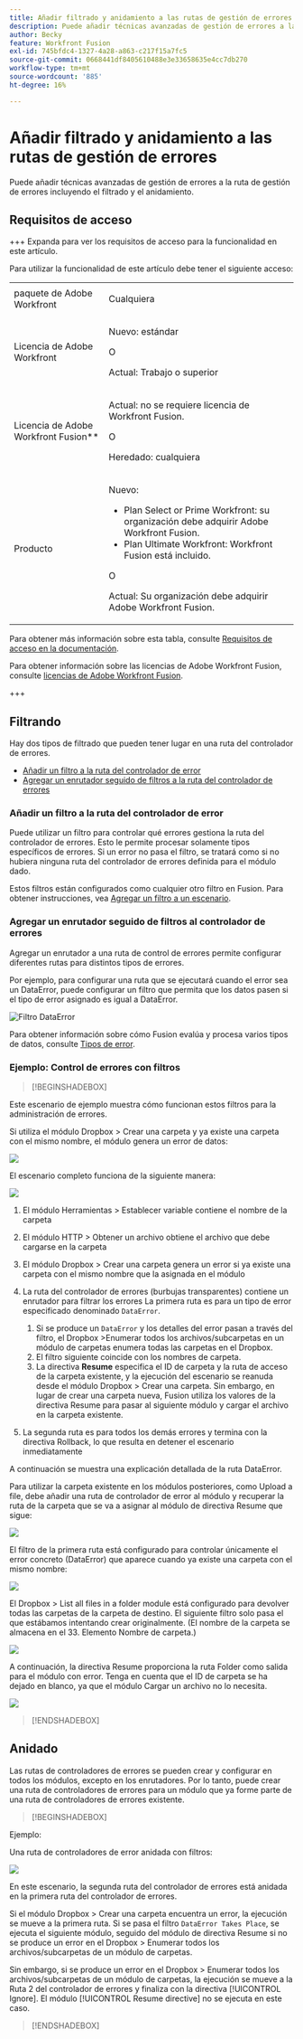 ```yaml
---
title: Añadir filtrado y anidamiento a las rutas de gestión de errores
description: Puede añadir técnicas avanzadas de gestión de errores a la ruta de gestión de errores incluyendo el filtrado y el anidamiento.
author: Becky
feature: Workfront Fusion
exl-id: 745bfdc4-1327-4a28-a863-c217f15a7fc5
source-git-commit: 0668441df8405610488e3e33658635e4cc7db270
workflow-type: tm+mt
source-wordcount: '885'
ht-degree: 16%

---
```


# Añadir filtrado y anidamiento a las rutas de gestión de errores

Puede añadir técnicas avanzadas de gestión de errores a la ruta de gestión de errores incluyendo el filtrado y el anidamiento.

## Requisitos de acceso

+++ Expanda para ver los requisitos de acceso para la funcionalidad en este artículo.

Para utilizar la funcionalidad de este artículo debe tener el siguiente acceso:

<table style="table-layout:auto">
 <col> 
 <col> 
 <tbody> 
  <tr> 
   <td role="rowheader">paquete de Adobe Workfront 
   <td> <p>Cualquiera</p> </td> 
  </tr> 
  <tr data-mc-conditions=""> 
   <td role="rowheader">Licencia de Adobe Workfront</td> 
   <td> <p>Nuevo: estándar</p><p>O</p><p>Actual: Trabajo o superior</p> </td> 
  </tr> 
  <tr> 
   <td role="rowheader">Licencia de Adobe Workfront Fusion**</td> 
   <td>
   <p>Actual: no se requiere licencia de Workfront Fusion.</p>
   <p>O</p>
   <p>Heredado: cualquiera </p>
   </td> 
  </tr> 
  <tr> 
   <td role="rowheader">Producto</td> 
   <td>
   <p>Nuevo:</p> <ul><li>Plan Select or Prime Workfront: su organización debe adquirir Adobe Workfront Fusion.</li><li>Plan Ultimate Workfront: Workfront Fusion está incluido.</li></ul>
   <p>O</p>
   <p>Actual: Su organización debe adquirir Adobe Workfront Fusion.</p>
   </td> 
  </tr>
 </tbody> 
</table>

Para obtener más información sobre esta tabla, consulte [Requisitos de acceso en la documentación](/help/workfront-fusion/references/licenses-and-roles/access-level-requirements-in-documentation.md).

Para obtener información sobre las licencias de Adobe Workfront Fusion, consulte [licencias de Adobe Workfront Fusion](/help/workfront-fusion/set-up-and-manage-workfront-fusion/licensing-operations-overview/license-automation-vs-integration.md).

+++

## Filtrando

Hay dos tipos de filtrado que pueden tener lugar en una ruta del controlador de errores.

* [Añadir un filtro a la ruta del controlador de error](#add-a-filter-to-the-error-handler-route)
* [Agregar un enrutador seguido de filtros a la ruta del controlador de errores](#add-a-router-followed-by-filters-to-the-error-handler)

### Añadir un filtro a la ruta del controlador de error

Puede utilizar un filtro para controlar qué errores gestiona la ruta del controlador de errores. Esto le permite procesar solamente tipos específicos de errores. Si un error no pasa el filtro, se tratará como si no hubiera ninguna ruta del controlador de errores definida para el módulo dado.

Estos filtros están configurados como cualquier otro filtro en Fusion. Para obtener instrucciones, vea [Agregar un filtro a un escenario](/help/workfront-fusion/create-scenarios/add-modules/add-a-filter-to-a-scenario.md).

### Agregar un enrutador seguido de filtros al controlador de errores

Agregar un enrutador a una ruta de control de errores permite configurar diferentes rutas para distintos tipos de errores.

Por ejemplo, para configurar una ruta que se ejecutará cuando el error sea un DataError, puede configurar un filtro que permita que los datos pasen si el tipo de error asignado es igual a DataError.

![Filtro DataError](assets/filter-dataerror.png)

Para obtener información sobre cómo Fusion evalúa y procesa varios tipos de datos, consulte [Tipos de error](/help/workfront-fusion/references/errors/error-processing.md).

### Ejemplo: Control de errores con filtros

>[!BEGINSHADEBOX]

Este escenario de ejemplo muestra cómo funcionan estos filtros para la administración de errores.

Si utiliza el módulo Dropbox > Crear una carpeta y ya existe una carpeta con el mismo nombre, el módulo genera un error de datos:

![](assets/dropbox.png)

El escenario completo funciona de la siguiente manera:

![](assets/dropbox-scenario.png)

1. El módulo Herramientas > Establecer variable contiene el nombre de la carpeta
1. El módulo HTTP > Obtener un archivo obtiene el archivo que debe cargarse en la carpeta
1. El módulo Dropbox > Crear una carpeta genera un error si ya existe una carpeta con el mismo nombre que la asignada en el módulo
1. La ruta del controlador de errores (burbujas transparentes) contiene un enrutador para filtrar los errores
La primera ruta es para un tipo de error especificado denominado `DataError`.

   1. Si se produce un `DataError` y los detalles del error pasan a través del filtro, el Dropbox >Enumerar todos los archivos/subcarpetas en un módulo de carpetas enumera todas las carpetas en el Dropbox.
   1. El filtro siguiente coincide con los nombres de carpeta.
   1. La directiva **Resume** especifica el ID de carpeta y la ruta de acceso de la carpeta existente, y la ejecución del escenario se reanuda desde el módulo Dropbox > Crear una carpeta. Sin embargo, en lugar de crear una carpeta nueva, Fusion utiliza los valores de la directiva Resume para pasar al siguiente módulo y cargar el archivo en la carpeta existente.

1. La segunda ruta es para todos los demás errores y termina con la directiva Rollback, lo que resulta en detener el escenario inmediatamente

A continuación se muestra una explicación detallada de la ruta DataError.

Para utilizar la carpeta existente en los módulos posteriores, como Upload a file, debe añadir una ruta de controlador de error al módulo y recuperar la ruta de la carpeta que se va a asignar al módulo de directiva Resume que sigue:

![](assets/add-error-handler-route.png)

El filtro de la primera ruta está configurado para controlar únicamente el error concreto (DataError) que aparece cuando ya existe una carpeta con el mismo nombre:

![](assets/condition.png)

El Dropbox > List all files in a folder module está configurado para devolver todas las carpetas de la carpeta de destino. El siguiente filtro solo pasa el que estábamos intentando crear originalmente. (El nombre de la carpeta se almacena en el 33. Elemento Nombre de carpeta.)

![](assets/condition2.png)

A continuación, la directiva Resume proporciona la ruta Folder como salida para el módulo con error. Tenga en cuenta que el ID de carpeta se ha dejado en blanco, ya que el módulo Cargar un archivo no lo necesita.

![](assets/flow-control.png)

>[!ENDSHADEBOX]

## Anidado

Las rutas de controladores de errores se pueden crear y configurar en todos los módulos, excepto en los enrutadores. Por lo tanto, puede crear una ruta de controladores de errores para un módulo que ya forme parte de una ruta de controladores de errores existente.

>[!BEGINSHADEBOX]

Ejemplo:

Una ruta de controladores de error anidada con filtros:

![](assets/nested-error-handling-route.png)

En este escenario, la segunda ruta del controlador de errores está anidada en la primera ruta del controlador de errores.

Si el módulo Dropbox > Crear una carpeta encuentra un error, la ejecución se mueve a la primera ruta. Si se pasa el filtro `DataError Takes Place`, se ejecuta el siguiente módulo, seguido del módulo de directiva Resume si no se produce un error en el Dropbox > Enumerar todos los archivos/subcarpetas de un módulo de carpetas.

Sin embargo, si se produce un error en el Dropbox > Enumerar todos los archivos/subcarpetas de un módulo de carpetas, la ejecución se mueve a la Ruta 2 del controlador de errores y finaliza con la directiva [!UICONTROL Ignore]. El módulo [!UICONTROL Resume directive] no se ejecuta en este caso.

>[!ENDSHADEBOX]
